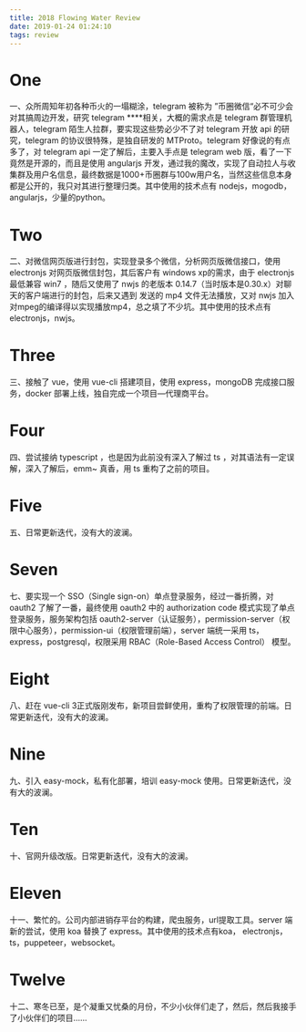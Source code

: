 ```yaml
---
title: 2018 Flowing Water Review
date: 2019-01-24 01:24:10
tags: review
---
```


# One

一、众所周知年初各种币火的一塌糊涂，telegram 被称为 ”币圈微信“必不可少会对其搞周边开发，研究 telegram ****相关，大概的需求点是 telegram 群管理机器人，telegram 陌生人拉群，要实现这些势必少不了对 telegram 开放 api  的研究，telegram 的协议很特殊，是独自研发的 MTProto。<!--more-->telegram 好像说的有点多了，对 telegram api 一定了解后，主要入手点是 telegram web 版，看了一下竟然是开源的，而且是使用 angularjs 开发，通过我的魔改，实现了自动拉人与收集群及用户名信息，最终数据是1000+币圈群与100w用户名，当然这些信息本身都是公开的，我只对其进行整理归类。其中使用的技术点有 nodejs，mogodb，angularjs，少量的python。

# Two

二、对微信网页版进行封包，实现登录多个微信，分析网页版微信接口，使用 electronjs 对网页版微信封包，其后客户有 windows xp的需求，由于 electronjs 最低兼容 win7 ，随后又使用了 nwjs 的老版本 0.14.7（当时版本是0.30.x）对聊天的客户端进行的封包，后来又遇到 发送的 mp4 文件无法播放，又对 nwjs 加入对mpeg的编译得以实现播放mp4，总之填了不少坑。其中使用的技术点有 electronjs，nwjs。

# Three

三、接触了 vue，使用 vue-cli 搭建项目，使用 express，mongoDB 完成接口服务，docker 部署上线，独自完成一个项目—代理商平台。

# Four

四、尝试接纳 typescript ，也是因为此前没有深入了解过 ts ，对其语法有一定误解，深入了解后，emm~ 真香，用 ts 重构了之前的项目。

# Five

五、日常更新迭代，没有大的波澜。

# Seven

七、要实现一个 SSO（Single sign-on）单点登录服务，经过一番折腾，对 oauth2 了解了一番，最终使用 oauth2 中的 authorization code 模式实现了单点登录服务，服务架构包括 oauth2-server（认证服务），permission-server（权限中心服务），permission-ui（权限管理前端），server 端统一采用 ts，express，postgresql，权限采用 RBAC（Role-Based Access Control） 模型。

# Eight

八、赶在 vue-cli 3正式版刚发布，新项目尝鲜使用，重构了权限管理的前端。日常更新迭代，没有大的波澜。

# Nine

九、引入 easy-mock，私有化部署，培训 easy-mock 使用。日常更新迭代，没有大的波澜。

# Ten

十、官网升级改版。日常更新迭代，没有大的波澜。

# Eleven

十一、繁忙的。公司内部进销存平台的构建，爬虫服务，url提取工具。server 端新的尝试，使用 koa 替换了 express。其中使用的技术点有koa， electronjs，ts，puppeteer，websocket。

# Twelve

十二、寒冬已至，是个凝重又忧桑的月份，不少小伙伴们走了，然后，然后我接手了小伙伴们的项目……